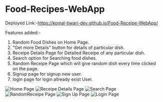# Food-Recipes-WebApp
Deployed Link:-https://komal-tiwari-dev.github.io/Food-Receipe-WebApp/

Features added:-
1) Random Food Dishes on Home Page.
2) "Get more Details" button for details of particular dish.
3) Receipe Details Page for Detailed Receipe of any particular dish.
4) Search option for Searching food dishes.
5) Random Receipe Page which will give random dish every time clicked on the page.
6) Signup page for signup new user.
7) login page for login allready exist User.

![Home Page](images/Home.png)
![Receipe Details Page](images/ReceipeDetail.png)
![Search Page](images/Search.png)
![RandomReceipe Page](images/RandomReceipe.png)
![Sign Up Page](images/SignUp.png)
![Login Page](images/Login.png)
